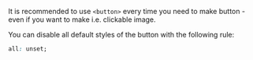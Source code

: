 It is recommended to use `<button>` every time you need to make button - even if you want to make i.e. clickable image.

You can disable all default styles of the button with the following rule:

```css
all: unset;
```

